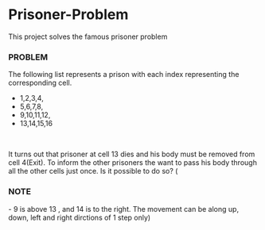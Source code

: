 # Prisoner-Problem
This project solves the famous prisoner problem
### PROBLEM
The following list represents a prison with each index representing the corresponding cell.
<ul><li>1,2,3,4,</li>
<li>5,6,7,8,</li>
<li>9,10,11,12,</li>
<li>13,14,15,16</li></ul><br>

It turns out that prisoner at cell 13 dies and his body must be removed from cell 4(Exit). To inform the other prisoners
the want to pass his body through all the other cells just once.
Is it possible to do so?
(<h3>NOTE</h3> - 9 is above 13 , and 14 is to the right. The movement can be along up, down, left and right dirctions of 1 step only)


